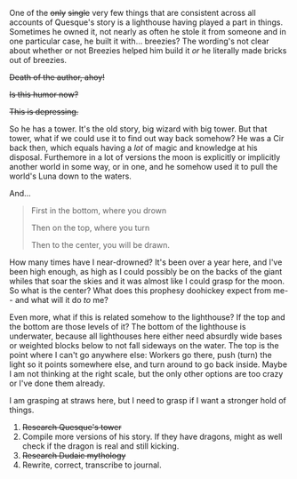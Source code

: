 One of the ~~only~~ ~~single~~ very few things that are consistent across all accounts of Quesque's story is a lighthouse having played a part in things. Sometimes he owned it, not nearly as often he stole it from someone and in one particular case, he built it with... breezies? The wording's not clear about whether or not Breezies helped him build it *or* he literally made bricks out of breezies.

~~Death of the author, ahoy!~~

~~Is this humor now?~~

~~This is depressing.~~

So he has a tower. It's the old story, big wizard with big tower.  But that tower, what if we could use it to find out way back somehow? He was a Cir back then, which equals having a *lot* of magic and knowledge at his disposal. Furthemore in a lot of versions the moon is explicitly or implicitly another world in some way, or in one, and he somehow used it to pull the world's Luna down to the waters.

And...

> First in the bottom, where you drown
> 
> Then on the top, where you turn
> 
> Then to the center, you will be drawn. 

How many times have I near-drowned? It's been over a year here, and I've been high enough, as high as I could possibly be on the backs of the giant whiles that soar the skies and it was almost like I could grasp for the moon. So what is the center? What does this prophesy doohickey expect from me-- and what will it do *to* me?

Even more, what if this is related somehow to the lighthouse? If the top and the bottom are those levels of it? The bottom of the lighthouse is underwater, because all lighthouses here either need absurdly wide bases or weighted blocks below to not fall sideways on the water. The top is the point where I can't go anywhere else: Workers go there, push (turn) the light so it points somewhere else, and turn around to go back inside. Maybe I am not thinking at the right scale, but the only other options are too crazy or I've done them already.

I am grasping at straws here, but I need to grasp if I want a stronger hold of things.



1. ~~Research Quesque's tower~~
2. Compile more versions of his story. If they have dragons, might as well check if the dragon is real and still kicking.
1. ~~Research Dudaic mythology~~
2. Rewrite, correct, transcribe to journal.